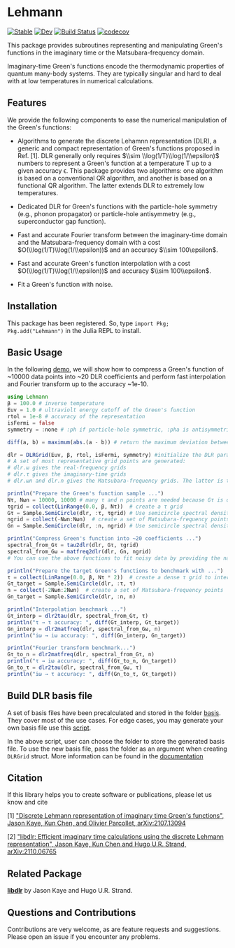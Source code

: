 # Lehmann

[![Stable](https://img.shields.io/badge/docs-stable-blue.svg)](https://numericaleft.github.io/Lehmann.jl/dev)
[![Dev](https://img.shields.io/badge/docs-dev-blue.svg)](https://numericaleft.github.io/Lehmann.jl/dev)
[![Build Status](https://github.com/kunyuan/Lehmann.jl/workflows/CI/badge.svg)](https://github.com/numericaleft/Lehmann.jl/actions)
[![codecov](https://codecov.io/gh/numericaleft/Lehmann.jl/branch/main/graph/badge.svg?token=Uia7j4DnR9)](https://codecov.io/gh/numericaleft/Lehmann.jl)
<!-- [![Coverage](https://codecov.io/gh/kunyuan/Lehmann.jl/branch/master/graph/badge.svg)](https://codecov.io/gh/kunyuan/Lehmann.jl) -->

This package provides subroutines representing and manipulating Green's functions in the imaginary time or the Matsubara-frequency domain. 

Imaginary-time Green's functions encode the thermodynamic properties of quantum many-body systems. They are typically singular and hard to deal with at low temperatures in numerical calculations. 

## Features
We provide the following components to ease the numerical manipulation of the Green's functions:

- Algorithms to generate the discrete Lehamnn representation (DLR), a generic and  compact representation of Green's functions proposed in Ref. [1]. DLR generally only requires $\\sim \\log(1/T)\\log(1/\\epsilon)$ numbers to represent a Green's function at a temperature T up to a given accuracy ϵ. This package provides two algorithms: one algorithm is based on a conventional QR algorithm, and another is based on a functional QR algorithm. The latter extends DLR to extremely low temperatures.

- Dedicated DLR for Green's functions with the particle-hole symmetry (e.g., phonon propagator) or particle-hole antisymmetry (e.g., superconductor gap function).

- Fast and accurate Fourier transform between the imaginary-time domain and the Matsubara-frequency domain with a cost $O(\\log(1/T)\\log(1/\\epsilon))$ and an accuracy $\\sim 100\epsilon$.

- Fast and accurate Green's function interpolation with a cost $O(\\log(1/T)\\log(1/\\epsilon))$ and accuracy $\\sim 100\\epsilon$.

- Fit a Green's function with noise.


## Installation

This package has been registered. So, type `import Pkg; Pkg.add("Lehmann")` in the Julia REPL to install.

## Basic Usage

In the following [demo](example/demo.jl), we will show how to compress a Green's function of ~10000 data points into ~20 DLR coefficients and perform fast interpolation and Fourier transform up to the accuracy ~1e-10.

```julia
using Lehmann
β = 100.0 # inverse temperature
Euv = 1.0 # ultraviolt energy cutoff of the Green's function
rtol = 1e-8 # accuracy of the representation
isFermi = false
symmetry = :none # :ph if particle-hole symmetric, :pha is antisymmetric, :none if there is no symmetry

diff(a, b) = maximum(abs.(a - b)) # return the maximum deviation between a and b

dlr = DLRGrid(Euv, β, rtol, isFermi, symmetry) #initialize the DLR parameters and basis
# A set of most representative grid points are generated:
# dlr.ω gives the real-frequency grids
# dlr.τ gives the imaginary-time grids
# dlr.ωn and dlr.n gives the Matsubara-frequency grids. The latter is the integer version.

println("Prepare the Green's function sample ...")
Nτ, Nωn = 10000, 10000 # many τ and n points are needed because Gτ is quite singular near the boundary
τgrid = collect(LinRange(0.0, β, Nτ))  # create a τ grid
Gτ = Sample.SemiCircle(dlr, :τ, τgrid) # Use semicircle spectral density to generate the sample Green's function in τ
ngrid = collect(-Nωn:Nωn)  # create a set of Matsubara-frequency points
Gn = Sample.SemiCircle(dlr, :n, ngrid) # Use semicircle spectral density to generate the sample Green's function in ωn

println("Compress Green's function into ~20 coefficients ...")
spectral_from_Gτ = tau2dlr(dlr, Gτ, τgrid)
spectral_from_Gω = matfreq2dlr(dlr, Gn, ngrid)
# You can use the above functions to fit noisy data by providing the named parameter ``error``

println("Prepare the target Green's functions to benchmark with ...")
τ = collect(LinRange(0.0, β, Nτ * 2))  # create a dense τ grid to interpolate
Gτ_target = Sample.SemiCircle(dlr, :τ, τ)
n = collect(-2Nωn:2Nωn)  # create a set of Matsubara-frequency points
Gn_target = Sample.SemiCircle(dlr, :n, n)

println("Interpolation benchmark ...")
Gτ_interp = dlr2tau(dlr, spectral_from_Gτ, τ)
println("τ → τ accuracy: ", diff(Gτ_interp, Gτ_target))
Gn_interp = dlr2matfreq(dlr, spectral_from_Gω, n)
println("iω → iω accuracy: ", diff(Gn_interp, Gn_target))

println("Fourier transform benchmark...")
Gτ_to_n = dlr2matfreq(dlr, spectral_from_Gτ, n)
println("τ → iω accuracy: ", diff(Gτ_to_n, Gn_target))
Gn_to_τ = dlr2tau(dlr, spectral_from_Gω, τ)
println("iω → τ accuracy: ", diff(Gn_to_τ, Gτ_target))
```

## Build DLR basis file
 A set of basis files have been precalculated and stored in the folder [basis](basis/). They cover most of the use cases. For edge cases, you may generate your own basis file use this [script](build.jl).

 In the above script, user can choose the folder to store the generated basis file. To use the new basis file, pass the folder as an argument when creating ``DLRGrid`` struct. More information can be found in the [documentation](https://numericaleft.github.io/Lehmann.jl/dev/lib/dlr/)

## Citation

If this library helps you to create software or publications, please let us know and cite

[1] ["Discrete Lehmann representation of imaginary time Green's functions", Jason Kaye, Kun Chen, and Olivier Parcollet, arXiv:2107.13094](https://arxiv.org/abs/2107.13094)

[2] ["libdlr: Efficient imaginary time calculations using the discrete Lehmann representation", Jason Kaye, Kun Chen and Hugo U.R. Strand, arXiv:2110.06765](https://arxiv.org/abs/2110.06765)

## Related Package
[__libdlr__](https://github.com/jasonkaye/libdlr) by Jason Kaye and Hugo U.R. Strand.

## Questions and Contributions

Contributions are very welcome, as are feature requests and suggestions. Please open an issue if you encounter any problems.
